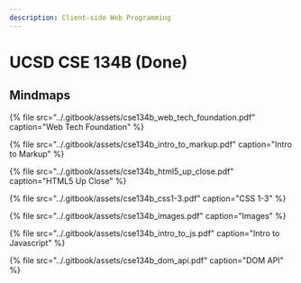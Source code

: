 ```yaml
---
description: Client-side Web Programming
---
```


# UCSD CSE 134B \(Done\)

## Mindmaps

{% file src="../.gitbook/assets/cse134b\_web\_tech\_foundation.pdf" caption="Web Tech Foundation" %}

{% file src="../.gitbook/assets/cse134b\_intro\_to\_markup.pdf" caption="Intro to Markup" %}

{% file src="../.gitbook/assets/cse134b\_html5\_up\_close.pdf" caption="HTML5 Up Close" %}

{% file src="../.gitbook/assets/cse134b\_css1-3.pdf" caption="CSS 1-3" %}

{% file src="../.gitbook/assets/cse134b\_images.pdf" caption="Images" %}

{% file src="../.gitbook/assets/cse134b\_intro\_to\_js.pdf" caption="Intro to Javascript" %}

{% file src="../.gitbook/assets/cse134b\_dom\_api.pdf" caption="DOM API" %}



